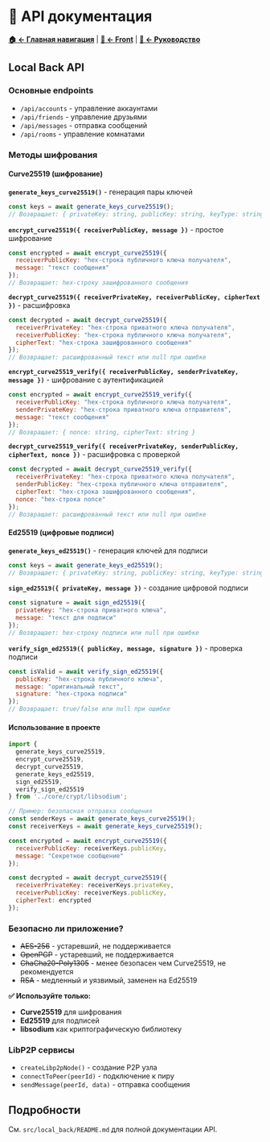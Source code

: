 # 📖 API документация

**[🏠 ← Главная навигация](../../../links.md)** | **[📱 ← Front](../../links.md)** | **[📖 ← Руководство](README.md)**

## Local Back API

### Основные endpoints
- `/api/accounts` - управление аккаунтами
- `/api/friends` - управление друзьями  
- `/api/messages` - отправка сообщений
- `/api/rooms` - управление комнатами

### Методы шифрования

#### Curve25519 (шифрование)

**`generate_keys_curve25519()`** - генерация пары ключей
```javascript
const keys = await generate_keys_curve25519();
// Возвращает: { privateKey: string, publicKey: string, keyType: string }
```

**`encrypt_curve25519({ receiverPublicKey, message })`** - простое шифрование
```javascript
const encrypted = await encrypt_curve25519({
  receiverPublicKey: "hex-строка публичного ключа получателя",
  message: "текст сообщения"
});
// Возвращает: hex-строку зашифрованного сообщения
```

**`decrypt_curve25519({ receiverPrivateKey, receiverPublicKey, cipherText })`** - расшифровка
```javascript
const decrypted = await decrypt_curve25519({
  receiverPrivateKey: "hex-строка приватного ключа получателя",
  receiverPublicKey: "hex-строка публичного ключа получателя", 
  cipherText: "hex-строка зашифрованного сообщения"
});
// Возвращает: расшифрованный текст или null при ошибке
```

**`encrypt_curve25519_verify({ receiverPublicKey, senderPrivateKey, message })`** - шифрование с аутентификацией
```javascript
const encrypted = await encrypt_curve25519_verify({
  receiverPublicKey: "hex-строка публичного ключа получателя",
  senderPrivateKey: "hex-строка приватного ключа отправителя",
  message: "текст сообщения"
});
// Возвращает: { nonce: string, cipherText: string }
```

**`decrypt_curve25519_verify({ receiverPrivateKey, senderPublicKey, cipherText, nonce })`** - расшифровка с проверкой
```javascript
const decrypted = await decrypt_curve25519_verify({
  receiverPrivateKey: "hex-строка приватного ключа получателя",
  senderPublicKey: "hex-строка публичного ключа отправителя",
  cipherText: "hex-строка зашифрованного сообщения",
  nonce: "hex-строка nonce"
});
// Возвращает: расшифрованный текст или null при ошибке
```

#### Ed25519 (цифровые подписи)

**`generate_keys_ed25519()`** - генерация ключей для подписи
```javascript
const keys = await generate_keys_ed25519();
// Возвращает: { privateKey: string, publicKey: string, keyType: string }
```

**`sign_ed25519({ privateKey, message })`** - создание цифровой подписи
```javascript
const signature = await sign_ed25519({
  privateKey: "hex-строка приватного ключа",
  message: "текст для подписи"
});
// Возвращает: hex-строку подписи или null при ошибке
```

**`verify_sign_ed25519({ publicKey, message, signature })`** - проверка подписи
```javascript
const isValid = await verify_sign_ed25519({
  publicKey: "hex-строка публичного ключа",
  message: "оригинальный текст",
  signature: "hex-строка подписи"
});
// Возвращает: true/false или null при ошибке
```

#### Использование в проекте
```javascript
import { 
  generate_keys_curve25519, 
  encrypt_curve25519, 
  decrypt_curve25519,
  generate_keys_ed25519,
  sign_ed25519,
  verify_sign_ed25519
} from '../core/crypt/libsodium';

// Пример: безопасная отправка сообщения
const senderKeys = await generate_keys_curve25519();
const receiverKeys = await generate_keys_curve25519();

const encrypted = await encrypt_curve25519({
  receiverPublicKey: receiverKeys.publicKey,
  message: "Секретное сообщение"
});

const decrypted = await decrypt_curve25519({
  receiverPrivateKey: receiverKeys.privateKey,
  receiverPublicKey: receiverKeys.publicKey,
  cipherText: encrypted
});
```

### Безопасно ли приложение?
- ~~AES-256~~ - устаревший, не поддерживается
- ~~OpenPGP~~ - устаревший, не поддерживается
- ~~ChaCha20-Poly1305~~ - менее безопасен чем Curve25519, не рекомендуется
- ~~RSA~~ - медленный и уязвимый, заменен на Ed25519

**✅ Используйте только:**
- **Curve25519** для шифрования
- **Ed25519** для подписей
- **libsodium** как криптографическую библиотеку

### LibP2P сервисы
- `createLibp2pNode()` - создание P2P узла
- `connectToPeer(peerId)` - подключение к пиру
- `sendMessage(peerId, data)` - отправка сообщения

## Подробности
См. `src/local_back/README.md` для полной документации API.
